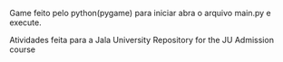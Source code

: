 Game feito pelo python(pygame) para iniciar abra o arquivo main.py e execute.

Atividades feita para a Jala University
Repository for the JU Admission  course
